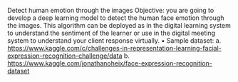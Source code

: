 Detect human emotion through the images 
Objective: you are going to develop a deep learning model to detect the human face emotion through the images. This algorithm can be deployed as in the digital learning system to understand the sentiment of the learner or use in the digital meeting system to understand your client response virtually. 
▪ Sample dataset:
a. https://www.kaggle.com/c/challenges-in-representation-learning-facial-expression-recognition-challenge/data
b. https://www.kaggle.com/jonathanoheix/face-expression-recognition-dataset
